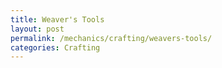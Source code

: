 ```yaml
---
title: Weaver's Tools
layout: post
permalink: /mechanics/crafting/weavers-tools/
categories: Crafting
---
```

